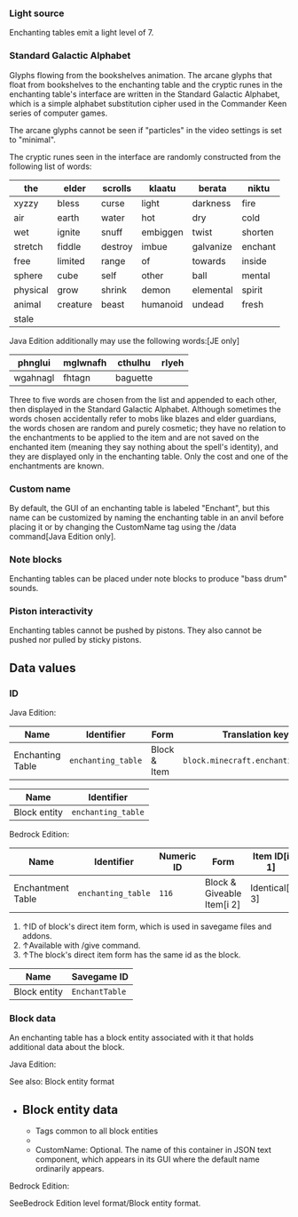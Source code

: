 ### Light source
Enchanting tables emit a light level of 7.

### Standard Galactic Alphabet
Glyphs flowing from the bookshelves animation.
The arcane glyphs that float from bookshelves to the enchanting table and the cryptic runes in the enchanting table's interface are written in the Standard Galactic Alphabet, which is a simple alphabet substitution cipher used in the Commander Keen series of computer games.



The arcane glyphs cannot be seen if "particles" in the video settings is set to "minimal".

The cryptic runes seen in the interface are randomly constructed from the following list of words:

| the      | elder    | scrolls | klaatu   | berata    | niktu   |
|----------|----------|---------|----------|-----------|---------|
| xyzzy    | bless    | curse   | light    | darkness  | fire    |
| air      | earth    | water   | hot      | dry       | cold    |
| wet      | ignite   | snuff   | embiggen | twist     | shorten |
| stretch  | fiddle   | destroy | imbue    | galvanize | enchant |
| free     | limited  | range   | of       | towards   | inside  |
| sphere   | cube     | self    | other    | ball      | mental  |
| physical | grow     | shrink  | demon    | elemental | spirit  |
| animal   | creature | beast   | humanoid | undead    | fresh   |
| stale    |          |         |          |           |         |

Java Edition additionally may use the following words:‌[JE  only]

| phnglui  | mglwnafh | cthulhu  | rlyeh |
|----------|----------|----------|-------|
| wgahnagl | fhtagn   | baguette |       |

Three to five words are chosen from the list and appended to each other, then displayed in the Standard Galactic Alphabet. Although sometimes the words chosen accidentally refer to mobs like blazes and elder guardians, the words chosen are random and purely cosmetic; they have no relation to the enchantments to be applied to the item and are not saved on the enchanted item (meaning they say nothing about the spell's identity), and they are displayed only in the enchanting table. Only the cost and one of the enchantments are known.

### Custom name
By default, the GUI of an enchanting table is labeled "Enchant", but this name can be customized by naming the enchanting table in an anvil before placing it or by changing the CustomName tag using the /data command‌[Java Edition  only].

### Note blocks
Enchanting tables can be placed under note blocks to produce "bass drum" sounds.

### Piston interactivity
Enchanting tables cannot be pushed by pistons. They also cannot be pushed nor pulled by sticky pistons.

## Data values
### ID
Java Edition:

| Name             | Identifier         | Form         | Translation key                    |
|------------------|--------------------|--------------|------------------------------------|
| Enchanting Table | `enchanting_table` | Block & Item | `block.minecraft.enchanting_table` |

| Name         | Identifier         |
|--------------|--------------------|
| Block entity | `enchanting_table` |

Bedrock Edition:

| Name              | Identifier         | Numeric ID | Form                       | Item ID[i 1]   | Translation key              |
|-------------------|--------------------|------------|----------------------------|----------------|------------------------------|
| Enchantment Table | `enchanting_table` | `116`      | Block & Giveable Item[i 2] | Identical[i 3] | `tile.enchanting_table.name` |

1. ↑ID of block's direct item form, which is used in savegame files and addons.
2. ↑Available with /give command.
3. ↑The block's direct item form has the same id as the block.

| Name         | Savegame ID    |
|--------------|----------------|
| Block entity | `EnchantTable` |

### Block data
An enchanting table has a block entity associated with it that holds additional data about the block.

Java Edition:

See also: Block entity format

- Block entity data
	- 
	- Tags common to all block entities
	- 
	- CustomName: Optional. The name of this container in JSON text component, which appears in its GUI where the default name ordinarily appears.

Bedrock Edition:

SeeBedrock Edition level format/Block entity format.

